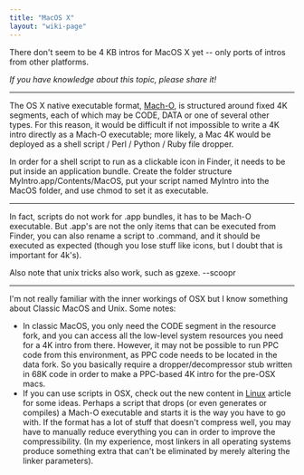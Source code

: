 ```yaml
---
title: "MacOS X"
layout: "wiki-page"
---
```


There don't seem to be 4 KB intros for MacOS X yet -- only ports of intros from other platforms.

_If you have knowledge about this topic, please share it!_

* * *

The OS X native executable format, [Mach-O](http://developer.apple.com/documentation/DeveloperTools/Conceptual/MachORuntime/index.html "http://developer.apple.com/documentation/DeveloperTools/Conceptual/MachORuntime/index.html"), is structured around fixed 4K segments, each of which may be CODE, DATA or one of several other types. For this reason, it would be difficult if not impossible to write a 4K intro directly as a Mach-O executable; more likely, a Mac 4K would be deployed as a shell script / Perl / Python / Ruby file dropper.

In order for a shell script to run as a clickable icon in Finder, it needs to be put inside an application bundle. Create the folder structure MyIntro.app/Contents/MacOS, put your script named MyIntro into the MacOS folder, and use chmod to set it as executable.

* * *

In fact, scripts do not work for .app bundles, it has to be Mach-O executable. But .app's are not the only items that can be executed from Finder, you can also rename a script to .command, and it should be executed as expected (though you lose stuff like icons, but I doubt that is important for 4k's).

Also note that unix tricks also work, such as gzexe. --scoopr

* * *

I'm not really familiar with the inner workings of OSX but I know something about Classic MacOS and Unix. Some notes:

*   In classic MacOS, you only need the CODE segment in the resource fork, and you can access all the low-level system resources you need for a 4K intro from there. However, it may not be possible to run PPC code from this environment, as PPC code needs to be located in the data fork. So you basically require a dropper/decompressor stub written in 68K code in order to make a PPC-based 4K intro for the pre-OSX macs.
*   If you can use scripts in OSX, check out the new content in [Linux](/index.php?title=Linux "Linux") article for some ideas. Perhaps a script that drops (or even generates or compiles) a Mach-O executable and starts it is the way you have to go with. If the format has a lot of stuff that doesn't compress well, you may have to manually reduce everything you can in order to improve the compressibility. (In my experience, most linkers in all operating systems produce something extra that can't be eliminated by merely altering the linker parameters).
